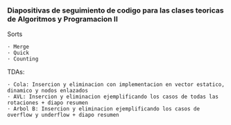 ### Diapositivas de seguimiento de codigo para las clases teoricas de Algoritmos y Programacion II

Sorts

    · Merge 
    · Quick
    · Counting

TDAs:

    · Cola: Insercion y eliminacion con implementacion en vector estatico, dinamico y nodos enlazados
    · AVL: Insercion y eliminacion ejemplificando los casos de todas las rotaciones + diapo resumen
    · Arbol B: Insercion y eliminacion ejemplificando los casos de overflow y underflow + diapo resumen
